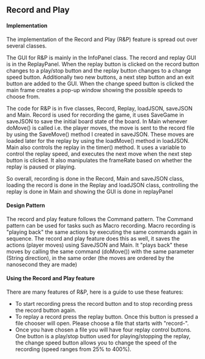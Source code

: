 <h2>Record and Play</h2>
<h4>Implementation</h4>
<p>The implementation of the Record and Play (R&P) feature is spread out 
over several classes. </p>
<p>The GUI for R&P is mainly in the InfoPanel class. 
The record and replay GUI is in the ReplayPanel. When the replay button
is clicked on the record button changes to a play/stop button and the replay
button changes to a change speed button. Additionally two new buttons, a next step button 
and an exit button are added to the GUI. When the change speed button is clicked
the main frame creates a pop-up window showing the possible speeds to choose from.
 </p>

<p>The code for R&P is in five classes, Record, Replay, loadJSON, saveJSON and Main. 
Record is used for recording the game, it uses SaveGame in saveJSON to 
save the initial board state of the board. In Main whenever doMove() is called 
i.e. the player moves, the move is sent to the record file by using the SaveMove() method
I created in saveJSON. These moves are loaded later for the replay by using the loadMove()
method in loadJSON. Main also controls the replay in the timer() method. It uses a variable
to control the replay speed, and executes the next move when the next step button is clicked.
It also manipulates the frameRate based on whether the replay is paused or playing. </p>

<p> So overall, recording is done in the Record, Main and saveJSON class, loading the record 
is done in the Replay and loadJSON class, controlling the replay is done in Main and showing the
GUI is done in replayPanel</p>

<h4>Design Pattern</h4>

<p>The record and play feature follows the Command pattern. The Command pattern can be used for
tasks such as Macro recording. Macro recording is "playing back" the same actions by 
executing the same commands again in sequence. The record and play feature does this as well, it saves 
the actions (player moves) using SaveJSON and Main. It "plays back" these moves by calling the same command
(doMove()) with the same parameter (String direction), in the same order (the moves are ordered by the nanosecond they are made)

<h4>Using the Record and Play feature</h4>
<p>There are many features of R&P, here is a guide to use these features:
<ul><li>
To start recording press the record button and to stop recording press the record button again.</li>

<li>To replay a record press the replay button. Once this button is pressed a file chooser will open. Please choose a file that starts with "record-".</li>


<li>Once you have chosen a file you will have four replay control buttons. One button is a play/stop button
used for playing/stopping the replay, the change speed button allows you to change the speed of the recording
(speed ranges from 25% to 400%). </li></ul>
</p>